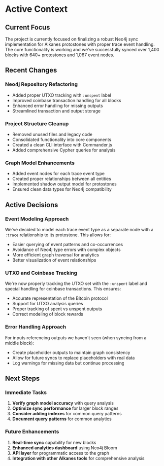 # Active Context

## Current Focus
The project is currently focused on finalizing a robust Neo4j sync implementation for Alkanes protostones with proper trace event handling. The core functionality is working and we've successfully synced over 1,400 blocks with 640+ protostones and 1,067 event nodes.

## Recent Changes

### Neo4j Repository Refactoring
- Added proper UTXO tracking with `:unspent` label
- Improved coinbase transaction handling for all blocks
- Enhanced error handling for missing outputs
- Streamlined transaction and output storage

### Project Structure Cleanup
- Removed unused files and legacy code
- Consolidated functionality into core components
- Created a clean CLI interface with Commander.js
- Added comprehensive Cypher queries for analysis

### Graph Model Enhancements
- Added event nodes for each trace event type
- Created proper relationships between all entities
- Implemented shadow output model for protostones
- Ensured clean data types for Neo4j compatibility

## Active Decisions

### Event Modeling Approach
We've decided to model each trace event type as a separate node with a `:trace` relationship to its protostone. This allows for:
- Easier querying of event patterns and co-occurrences
- Avoidance of Neo4j type errors with complex objects
- More efficient graph traversal for analytics
- Better visualization of event relationships

### UTXO and Coinbase Tracking
We're now properly tracking the UTXO set with the `:unspent` label and special handling for coinbase transactions. This ensures:
- Accurate representation of the Bitcoin protocol
- Support for UTXO analysis queries
- Proper tracking of spent vs unspent outputs
- Correct modeling of block rewards

### Error Handling Approach
For inputs referencing outputs we haven't seen (when syncing from a middle block):
- Create placeholder outputs to maintain graph consistency
- Allow for future syncs to replace placeholders with real data
- Log warnings for missing data but continue processing

## Next Steps

### Immediate Tasks
1. **Verify graph model accuracy** with query analysis
2. **Optimize sync performance** for larger block ranges
3. **Consider adding indexes** for common query patterns
4. **Document query patterns** for common analytics

### Future Enhancements
1. **Real-time sync** capability for new blocks
2. **Enhanced analytics dashboard** using Neo4j Bloom
3. **API layer** for programmatic access to the graph
4. **Integration with other Alkanes tools** for comprehensive analysis
